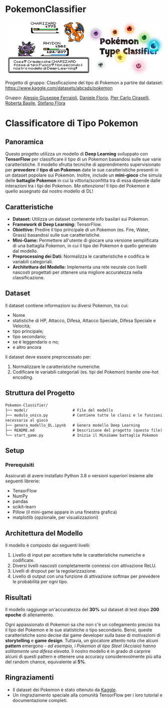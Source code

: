 # PokemonClassifier
![Pokémon Type Classifier](https://github.com/f-lost/PokemonClassifier/blob/main/header.jpg?raw=true "Header")

Progetto di gruppo: Classficazione del tipo di Pokemon a partire dal dataset: https://www.kaggle.com/datasets/abcsds/pokemon

Gruppo: [Alessio Giuseppe Ferraioli](https://github.com/AlessioGFerraioli), [Daniele Florio](https://github.com/DanieleFlo), [Pier Carlo Ciraselli](https://github.com/pierca9494), [Roberta Basile](https://github.com/RobertaBasile), [Stefano Flora](https://github.com/f-lost)

# Classificatore di Tipo Pokemon

## Panoramica
Questo progetto utilizza un modello di **Deep Learning** sviluppato con **TensorFlow** per classificare il tipo di un Pokemon basandosi sulle sue varie caratteristiche. Il modello sfrutta tecniche di apprendimento supervisionato per **prevedere** il **tipo di un Pokemon** date le sue caratteristiche presenti in un dataset popolare sui Pokemon. Inoltre, include un **mini-gioco** che simula delle **battaglie Pokemon** in cui la vittoria/sconfitta tra di essa dipende dalle interazioni tra i tipi dei Pokemon. *Ma attenzione!* Il tipo del Pokemon è quello assegnato dal nostro modello di DL!

## Caratteristiche
- **Dataset:** Utilizza un dataset contenente info basilari sui Pokemon.
- **Framework di Deep Learning:** TensorFlow.
- **Obiettivo:** Predire il tipo principale di un Pokemon (es. Fire, Water, Grass) basandosi sulle sue caratteristiche.
- **Mini-Game:** Permettere all'utente di giocare una versione semplificata di una battaglia Pokemon, in cui il tipo dei Pokemon è quello generato dal modello. 
- **Preprocessing dei Dati:** Normalizza le caratteristiche e codifica le variabili categoriali.
- **Architettura del Modello:** Implementa una rete neurale con livelli nascosti progettati per ottenere una migliore  accuratezza nella classificazione.

## Dataset
Il dataset contiene informazioni su diversi Pokemon, tra cui:
- Nome
- statistiche di HP, Attacco, Difesa, Attacco Speciale, Difesa Speciale e Velocità;
- tipo principale;
- tipo secondario;
- se è leggendario o no;
- e altro ancora

Il dataset deve essere preprocessato per:
1. Normalizzare le caratteristiche numeriche.
2. Codificare le variabili categoriali (es. tipi del Pokemon) tramite one-hot encoding.

## Struttura del Progetto
```
Pokemon-Classifier/
├── model/                    # File del modello
├── modulo_unico.py           # Contiene tutte le classi e le funzioni necessarie al gioco
├── genera_modello_DL.ipynb   # Genera modello Deep Learning
├── README.md                 # Descrizione del progetto (questo file)
└── start_game.py             # Inizia il MiniGame battaglia Pokemon

```

## Setup
### Prerequisiti
Assicurati di avere installato Python 3.8 o versioni superiori insieme alle seguenti librerie:
- TensorFlow
- NumPy
- pandas
- scikit-learn
- Pillow (il mini-game appare in una finestra grafica)
- matplotlib (opzionale, per visualizzazioni)


## Architettura del Modello
Il modello è composto dai seguenti livelli:
1. Livello di input per accettare tutte le caratteristiche numeriche e codificate.
2. Diversi livelli nascosti completamente connessi con attivazione ReLU.
3. Livelli di dropout per la regolarizzazione.
4. Livello di output con una funzione di attivazione softmax per prevedere le probabilità per ogni tipo.

## Risultati
Il modello raggiunge un'accuratezza del **30%** sul dataset di test dopo **200 epoche** di allenamento. 

Ogni appassionato di Pokemon sa che non c'è un collegamento preciso tra il tipo del Pokemon e le sue statistiche o tipo secondario. Bensì, queste caratteristiche sono decise dai game developer sulla base di motivazioni di **storytelling** e **game design**. Tuttavia, un giocatore attento nota che alcuni **pattern** emergono - *ad esempio, i Pokemon di tipo Steel (Acciaio) hanno solitamente una difesa elevata*. 
Il nostro modello è in grado di carprire alcuni di questi pattern e ottenere una accuracy considerevolmente più alta del random chance, equivalente al **5%**.


## Ringraziamenti
- Il dataset dei Pokemon è stato ottenuto da [Kaggle](https://www.kaggle.com).
- Un ringraziamento speciale alla comunità TensorFlow per i loro tutorial e documentazione completi.



